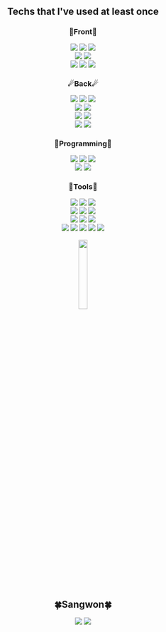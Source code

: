 
<h2 align="center">Techs that I've used at least once</h2>

<h3 align="center">🌲Front🌲</h3>
<p align="center">  
  <img src="https://img.shields.io/badge/-HTML5-E34F26?style=flat-square&logo=HTML5&logoColor=white"/>
  <img src="https://img.shields.io/badge/-CSS3-1572B6?style=flat-square&logo=CSS3&logoColor=white"/>
  <img src="https://img.shields.io/badge/-JavaScript-F7DF1E?style=flat-square&logo=JavaScript&logoColor=white"/>
  <br>
  <img src="https://img.shields.io/badge/-TypeScript-3178C6?style=flat-square&logo=TypeScript&logoColor=white"/>
  <img src="https://img.shields.io/badge/-React-61DAFB?style=flat-square&logo=React&logoColor=white"/>
  <br>
  <img src="https://img.shields.io/badge/-jQuery-0769AD?style=flat-square&logo=jQuery&logoColor=white"/>
  <img src="https://img.shields.io/badge/-Redux-764ABC?style=flat-square&logo=Redux&logoColor=white"/>
  <img src="https://img.shields.io/badge/-Styled Components-DB7093?style=flat-square&logo=Styled-Components&logoColor=white"/>
</p>

<h3 align="center">☄Back☄</h3>
<p align="center">  
  <img src="https://img.shields.io/badge/-PHP-777BB4?style=flat-square&logo=PHP&logoColor=white"/></a>
  <img src="https://img.shields.io/badge/-Node.js-339933?style=flat-square&logo=Node.js&logoColor=white"/>
  <img src="https://img.shields.io/badge/-Spring Boot-6DB33F?style=flat-square&logo=Spring-Boot&logoColor=white"/>
  <br>
  <img src="https://img.shields.io/badge/-MySQL-4479A1?style=flat-square&logo=MySQL&logoColor=white"/>
  <img src="https://img.shields.io/badge/-Apache-D22128?style=flat-square&logo=Apache&logoColor=white"/>
  <br>
  <img src="https://img.shields.io/badge/-Apache Tomcat-F8DC75?style=flat-square&logo=Apache-Tomcat&logoColor=white"/>
  <img src="https://img.shields.io/badge/-Firebase-FFCA28?style=flat-square&logo=Firebase&logoColor=white"/>
  <br>
  <img src="https://img.shields.io/badge/-Amazon AWS-232F3E?style=flat-square&logo=Amazon-AWS&logoColor=white"/>
  <img src="https://img.shields.io/badge/-Github Action-2088FF?style=flat-square&logo=GitHub-Actions&logoColor=white"/>
</p>


<h3 align="center">🌊Programming🌊</h3>
<p align="center">
  <img src="https://img.shields.io/badge/-Python-3776AB?style=flat-square&logo=python&logoColor=white"/>
  <img src="https://img.shields.io/badge/-Java-007396?style=flat-square&logo=java&logoColor=white"/>
  <img src="https://img.shields.io/badge/-Kotlin-F88218?style=flat-square&logo=kotlin&logoColor=white"/>
  <br>
  <img src="https://img.shields.io/badge/-C-A8B9CC?style=flat-square&logo=C&logoColor=white"/>
  <img src="https://img.shields.io/badge/-C%23-239120?style=flat-square&logo=C-Sharp&logoColor=white"/>
</p>

<h3 align="center">🔨Tools🔨</h3>
<p align="center">
  <img src="https://img.shields.io/badge/-Unity-000000?style=flat-square&logo=Unity&logoColor=white"/>
  <img src="https://img.shields.io/badge/-Visual Studio Code-007ACC?style=flat-square&logo=Visual-Studio-Code&logoColor=white"/>
  <img src="https://img.shields.io/badge/-Visual Studio-5C2D91?style=flat-square&logo=Visual-Studio&logoColor=white"/>
  <br>
  <img src="https://img.shields.io/badge/-Eclipse IDE-2C2255?style=flat-square&logo=Eclipse-IDE&logoColor=white"/>
  <img src="https://img.shields.io/badge/-Android Studio-3DDC84?style=flat-square&logo=Android-Studio&logoColor=white"/>
  <img src="https://img.shields.io/badge/-IntelliJ IDEA-000000?style=flat-square&logo=Adobe-XD&logoColor=white"/>
  <br>
  <img src="https://img.shields.io/badge/-Adobe PhotoShop-31A8FF?style=flat-square&logo=Adobe-PhotoShop&logoColor=white"/>
  <img src="https://img.shields.io/badge/-Adobe After Effects-9999FF?style=flat-square&logo=Adobe-After-Effects&logoColor=white"/>
  <img src="https://img.shields.io/badge/-Adobe XD-FF61F6?style=flat-square&logo=Adobe-XD&logoColor=white"/>
  <br>
  <img src="https://img.shields.io/badge/-Git-F05032?style=flat-square&logo=Git&logoColor=white"/>
  <img src="https://img.shields.io/badge/-Postman-FF6C37?style=flat-square&logo=Postman&logoColor=white"/>
  <img src="https://img.shields.io/badge/-Slack-4A154B?style=flat-square&logo=Slack&logoColor=white"/>
  <img src="https://img.shields.io/badge/-Notion-000000?style=flat-square&logo=Notion&logoColor=white"/>
  <img src="https://img.shields.io/badge/-Figma-F24E1E?style=flat-square&logo=Figma&logoColor=white"/>
  <br><br>
  <img src="https://github-readme-stats.vercel.app/api/top-langs/?username=ksone02&layout=compact&langs_count=10" height="20%" height="300px"/>
</p>

<h2 align="center">🍀Sangwon🍀</h2>
<p align="center">
  <!--<img src="https://hits.seeyoufarm.com/api/count/incr/badge.svg?url=https%3A%2F%2Fgithub.com%2Fksone02&count_bg=%2379C83D&title_bg=%23555555&icon=&icon_color=%23E7E7E7&title=hits&edge_flat=false" />  -->
  <a href="https://www.instagram.com/ksone02/"><img src="https://img.shields.io/badge/Instagram-E4405F?style=flat-square&logo=instagram&logoColor=white&link=https://www.instagram.com/ksone02"/></a>
  <a href="https://velog.io/@ksone02"><img src="https://img.shields.io/badge/Velog-20c997?style=flat-square&logo=Vimeo&logoColor=white"/></a>
</p>
